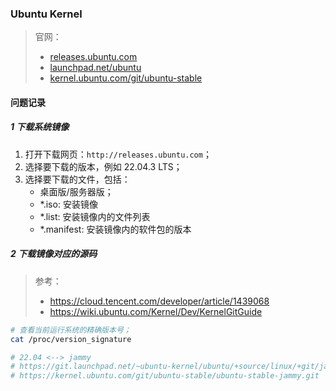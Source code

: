 
### Ubuntu Kernel

> 官网：
> - [releases.ubuntu.com](http://releases.ubuntu.com/)
> - [launchpad.net/ubuntu](https://launchpad.net/ubuntu)
> - [kernel.ubuntu.com/git/ubuntu-stable](https://kernel.ubuntu.com/git/ubuntu-stable)


#### 问题记录

##### 1 下载系统镜像

1. 打开下载网页：`http://releases.ubuntu.com`；
2. 选择要下载的版本，例如 22.04.3 LTS；
3. 选择要下载的文件，包括：
   - 桌面版/服务器版；
   - \*.iso: 安装镜像
   - \*.list: 安装镜像内的文件列表
   - \*.manifest: 安装镜像内的软件包的版本

##### 2 下载镜像对应的源码

> 参考：
> - https://cloud.tencent.com/developer/article/1439068
> - https://wiki.ubuntu.com/Kernel/Dev/KernelGitGuide

   ```sh
   # 查看当前运行系统的精确版本号；
   cat /proc/version_signature

   # 22.04 <--> jammy
   # https://git.launchpad.net/~ubuntu-kernel/ubuntu/+source/linux/+git/jammy/refs/tags
   # https://kernel.ubuntu.com/git/ubuntu-stable/ubuntu-stable-jammy.git
   ```

